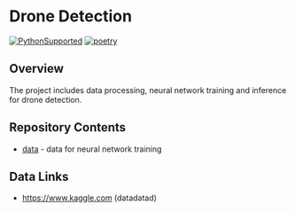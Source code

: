 # Drone Detection

[![PythonSupported](https://img.shields.io/badge/python-3.12-brightgreen.svg)](https://python3statement.org/#sections50-why)
[![poetry](https://img.shields.io/endpoint?url=https://python-poetry.org/badge/v0.json)](https://python-poetry.org/)

## Overview
The project includes data processing, neural network training and inference for drone detection.

## Repository Contents

- [data](data) - data for neural network training

## Data Links
  - https://www.kaggle.com (datadatad)
